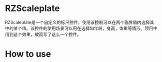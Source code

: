 RZScaleplate
============
RZScaleplate是一个自定义的标尺控件。使用该控制可以在两个临界值内选择其中的某个值。该控件的使用场景可以用在选择如年龄，身高，体重等情形。项目中用到这个效果，故而写了这么一个控件。

How to use
============

